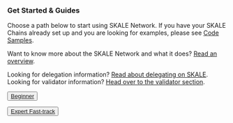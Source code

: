 ### Get Started & Guides

Choose a path below to start using SKALE Network. If you have your SKALE Chains already set up and you are looking for examples, please see  [Code Samples](/developers/code-samples).  

Want to know more about the SKALE Network and what it does? [Read an overview](/developers/overview).

Looking for delegation information? [Read about delegating on SKALE](/validators/delegation).
Looking for validator information? [Head over to the validator section](/validators/getting-started).

<SplitSectionLayout>
<SplitSectionColumn>

<button>[Beginner](/developers/getting-started/beginner)</button>

</SplitSectionColumn>
<SplitSectionColumn>

<button boxPosition="BOTTOM_LEFT">[Expert Fast-track](/developers/getting-started/expert)</button>

</SplitSectionColumn>
</SplitSectionLayout>
